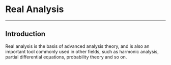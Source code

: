 # Real Analysis

---

## Introduction

Real analysis is the basis of advanced analysis theory, and is also an important tool commonly used in other fields, such as harmonic analysis, partial differential equations, probability theory and so on.<br>
